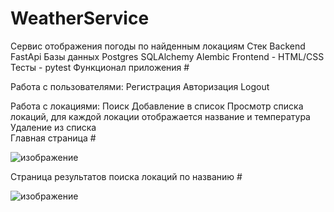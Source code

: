 # WeatherService
Сервис отображения погоды по найденным локациям
Стек Backend
    FastApi
Базы данных
    Postgres
    SQLAlchemy
    Alembic
Frontend - HTML/CSS
Тесты - pytest
Функционал приложения #

Работа с пользователями:
    Регистрация
    Авторизация
    Logout

Работа с локациями:
    Поиск
    Добавление в список
    Просмотр списка локаций, для каждой локации отображается название и температура
    Удаление из списка    
Главная страница #

![изображение](https://github.com/user-attachments/assets/2a22dd37-f5fd-4309-86b0-53ec3fc371d7)

Страница результатов поиска локаций по названию #

![изображение](https://github.com/user-attachments/assets/3c99697d-9af6-48a7-b102-b3cd875cf515)



